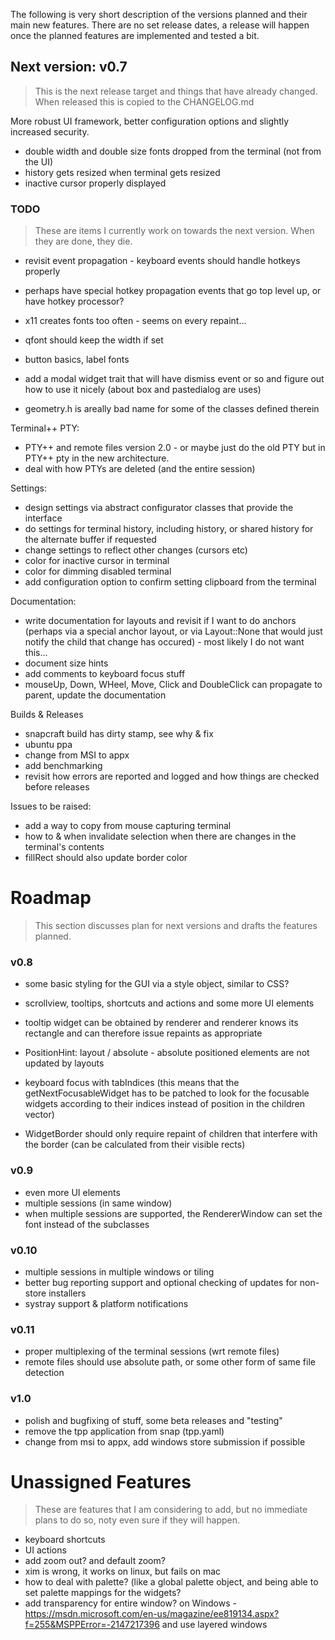 ﻿The following is very short description of the versions planned and their main new features. There are no set release dates, a release will happen once the planned features are implemented and tested a bit.

## Next version: v0.7

> This is the next release target and things that have already changed. When released this is copied to the CHANGELOG.md

More robust UI framework, better configuration options and slightly increased security.

- double width and double size fonts dropped from the terminal (not from the UI)
- history gets resized when terminal gets resized
- inactive cursor properly displayed

### TODO

> These are items I currently work on towards the next version. When they are done, they die.  

- revisit event propagation - keyboard events should handle hotkeys properly
- perhaps have special hotkey propagation events that go top level up, or have hotkey processor? 

- x11 creates fonts too often - seems on every repaint...
- qfont should keep the width if set

- button basics, label fonts

- add a modal widget trait that will have dismiss event or so and figure out how to use it nicely (about box and pastedialog are uses)

- geometry.h is areally bad name for some of the classes defined therein

Terminal++ PTY:

- PTY++ and remote files version 2.0 - or maybe just do the old PTY but in PTY++ pty in the new architecture.
- deal with how PTYs are deleted (and the entire session)

Settings:

- design settings via abstract configurator classes that provide the interface
- do settings for terminal history, including history, or shared history for the alternate buffer if requested
- change settings to reflect other changes (cursors etc)
- color for inactive cursor in terminal
- color for dimming disabled terminal
- add configuration option to confirm setting clipboard from the terminal

Documentation:

- write documentation for layouts and revisit if I want to do anchors (perhaps via a special anchor layout, or via Layout::None that would just notify the child that change has occured) - most likely I do not want this... 
- document size hints 
- add comments to keyboard focus stuff
- mouseUp, Down, WHeel, Move, Click and DoubleClick can propagate to parent, update the documentation

Builds & Releases

- snapcraft build has dirty stamp, see why & fix
- ubuntu ppa
- change from MSI to appx
- add benchmarking
- revisit how errors are reported and logged and how things are checked before releases

Issues to be raised:

- add a way to copy from mouse capturing terminal
- how to & when invalidate selection when there are changes in the terminal's contents
- fillRect should also update border color

# Roadmap

> This section discusses plan for next versions and drafts the features planned. 

### v0.8

- some basic styling for the GUI via a style object, similar to CSS?
- scrollview, tooltips, shortcuts and actions and some more UI elements
- tooltip widget can be obtained by renderer and renderer knows its rectangle and can therefore issue repaints as appropriate
- PositionHint: layout / absolute - absolute positioned elements are not updated by layouts
- keyboard focus with tabIndices (this means that the getNextFocusableWidget has to be patched to look for the focusable widgets according to their indices instead of position in the children vector)

- WidgetBorder should only require repaint of children that interfere with the border (can be calculated from their visible rects)


### v0.9

- even more UI elements
- multiple sessions (in same window)
- when multiple sessions are supported, the RendererWindow can set the font instead of the subclasses

### v0.10

- multiple sessions in multiple windows or tiling
- better bug reporting support and optional checking of updates for non-store installers
- systray support & platform notifications

### v0.11

- proper multiplexing of the terminal sessions (wrt remote files)
- remote files should use absolute path, or some other form of same file detection

### v1.0

- polish and bugfixing of stuff, some beta releases and "testing"
- remove the tpp application from snap (tpp.yaml)
- change from msi to appx, add windows store submission if possible 

# Unassigned Features

> These are features that I am considering to add, but no immediate plans to do so, noty even sure if they will happen.  

- keyboard shortcuts
- UI actions
- add zoom out? and default zoom? 
- xim is wrong, it works on linux, but fails on mac
- how to deal with palette? (like a global palette object, and being able to set palette mappings for the widgets? 
- add transparency for entire window? on Windows - https://msdn.microsoft.com/en-us/magazine/ee819134.aspx?f=255&MSPPError=-2147217396 and use layered windows


